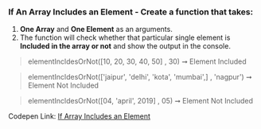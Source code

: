 ### If An Array Includes an Element - Create a function that takes: 

1. **One Array** and **One Element** as an arguments. 
1. The function will check whether that particular single element is **Included in the array or not** and show the output in the console.

> elementIncldesOrNot([10, 20, 30, 40, 50] , 30) ➞ Element Included

> elementIncldesOrNot(['jaipur', 'delhi', 'kota', 'mumbai',] , 'nagpur') ➞ Element Not Included

> elementIncldesOrNot([04, 'april', 2019] , 05) ➞ Element Not Included

Codepen Link: [If Array Includes an Element](https://codepen.io/naveencoder/pen/jRRRVE?editors=0012)